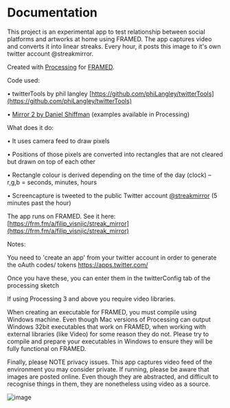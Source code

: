 Documentation
==========

This project is an experimental app to test relationship between social platforms and artworks at home using FRAMED. The app captures video and converts it into linear streaks. Every hour, it posts this image to it's own twitter account @streakmirror.

Created with [Processing](http://processing.org) for [FRAMED](http://frm.fm).

Code used:

• twitterTools by phil langley [https://github.com/phiLangley/twitterTools](https://github.com/phiLangley/twitterTools)

• [Mirror 2 by Daniel Shiffman](https://github.com/processing/processing-video/blob/master/examples/Capture/Mirror2/Mirror2.pde) (examples available in Processing)

What does it do:

• It uses camera feed to draw pixels

• Positions of those pixels are converted into rectangles that are not cleared but drawn on top of each other

• Rectangle colour is derived depending on the time of the day (clock) – r,g,b = seconds, minutes, hours

• Screencapture is tweeted to the public Twitter account [@streakmirror](https://twitter.com/streakmirror) (5 minutes past the hour)

The app runs on FRAMED.
See it here: [https://frm.fm/a/filip_visnjic/streak_mirror](https://frm.fm/a/filip_visnjic/streak_mirror)


Notes:

You need to 'create an app' from your twitter account in order to generate the oAuth codes/ tokens https://apps.twitter.com/

Once you have these, you can enter them in the twitterConfig tab of the processing sketch

If using Processing 3 and above you require video libraries.

When creating an executable for FRAMED, you must compile using Windows machine. Even though Mac versions of Processing can output Windows 32bit executables that work on FRAMED, when working with external libraries (like Video) for some reason they do not. Please try to compile and prepare your executables in Windows to ensure they will be fully functional on FRAMED.

Finally, please NOTE privacy issues. This app captures video feed of the environment you may consider private. If running, please be aware that images are posted online. Even though they are abstracted, and difficult to recognise things in them, they are nonetheless using video as a source.

![image](https://scontent-lhr3-1.cdninstagram.com/hphotos-xpf1/t51.2885-15/e35/1172995_527770224068478_1851576781_n.jpg
)